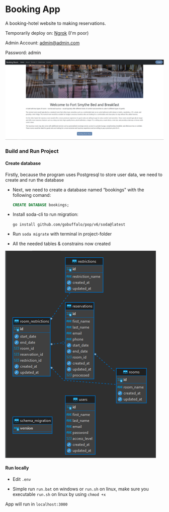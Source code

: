 
# Booking App

A booking-hotel website to making reservations.

Temporarily deploy on: [Ngrok](https://63a1-42-119-143-146.ap.ngrok.io/) (I'm poor)

Admin Account: admin@admin.com

Password: admin

![web](2image.png)

### Build and Run Project

#### Create database

Firstly, because the program uses Postgresql to store user data, we need to create and run the database

- Next, we need to create a database named “bookings" with the following comand:

  ```sql
  CREATE DATABASE bookings;
  ```

- Install soda-cli to run migration:

  `go install github.com/gobuffalo/pop/v6/soda@latest`

- Run `soda migrate` with terminal in project-folder

- All the needed tables & constrains now created

![db](image.png)

#### Run locally

- Edit `.env`

- Simple run `run.bat` on windows or `run.sh` on linux, make sure you executable `run.sh` on linux by using `chmod +x`

App will run in  `localhost:3000`
